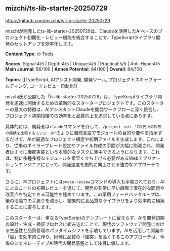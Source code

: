 ## mizchi/ts-lib-starter-20250729

https://github.com/mizchi/ts-lib-starter-20250729

mizchiが開発したts-lib-starter-20250729は、Claudeを活用したAIベースのプロジェクト初期化・レビュー機能を統合することで、TypeScriptライブラリ開発のセットアップを効率化します。

**Content Type**: ⚙️ Tools

**Scores**: Signal:4/5 | Depth:4/5 | Unique:4/5 | Practical:5/5 | Anti-Hype:4/5
**Main Journal**: 86/100 | **Annex Potential**: 84/100 | **Overall**: 84/100

**Topics**: [[TypeScript, AIアシスト開発, 開発ツール, プロジェクトスキャフォールディング, コードレビュー自動化]]

mizchi氏が公開した「ts-lib-starter-20250729」は、TypeScriptライブラリ開発を迅速に開始するための革新的なスタータープロジェクトです。このスターターの最大の特徴は、AIアシスタントClaudeを開発ワークフローに深く統合し、プロジェクト初期段階での効率化と品質向上を追求している点にあります。

具体的には、開発者は`claude`コマンドを介して、`/project-init "2次元上の矩形の面積を比較するモジュール"`のように自然言語でモジュールの目的や要件を指示するだけで、AIが最適なプロジェクト構造や初期ファイルを生成します。これにより、従来のボイラープレート設定やファイル作成の手間が大幅に削減され、開発者はすぐに機能実装という本質的なタスクに集中できるようになります。これは、特に多種多様なモジュールを素早く立ち上げる必要があるWebアプリケーションエンジニアにとって、開発速度を劇的に向上させる強力なアプローチです。

さらに、本プロジェクトには`smoke-review`コマンドの導入も示唆されており、AIによるコードの初期レビューを通じて、開発の非常に早い段階で潜在的な問題や改善点を特定できる可能性を秘めています。この早期フィードバックループは、後の段階での手戻りを減らし、結果的に高品質なライブラリをより効率的に構築することに寄与します。

このスターターは、単なるTypeScriptのテンプレートに留まらず、AIを開発初期の設計・生成・検証プロセスに組み込むことで、現代のソフトウェア開発における生産性と品質管理のパラダイムシフトを示唆しています。AIを活用して開発の「型」を効率的に作り、同時に品質の「煙突」を高くするこのアプローチは、今後のジェネレーティブAI時代の開発基盤として注目に値します。
